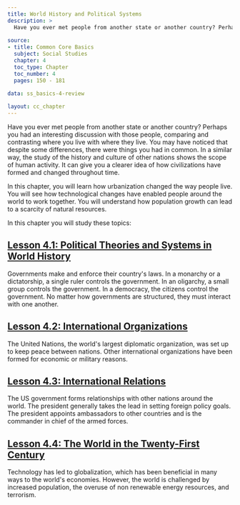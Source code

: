 ```yaml
---
title: World History and Political Systems
description: >
  Have you ever met people from another state or another country? Perhaps you had an interesting discussion with those people, comparing and contrasting where you live with where they live. You may have noticed that despite some differences, there were things you had in common. In a similar way, the study of the history and culture of other nations shows the scope of human activity. It can give you a clearer idea of how civilizations have formed and changed throughout time.
  
source:
- title: Common Core Basics
  subject: Social Studies
  chapter: 4
  toc_type: Chapter
  toc_number: 4
  pages: 150 - 181
  
data: ss_basics-4-review

layout: cc_chapter
---
```

Have you ever met people from another state or another country? Perhaps you had an interesting discussion with those people, comparing and contrasting where you live with where they live. You may have noticed that despite some differences, there were things you had in common. In a similar way, the study of the history and culture of other nations shows the scope of human activity. It can give you a clearer idea of how civilizations have formed and changed throughout time.

In this chapter, you will learn how urbanization changed the way people live. You will see how technological changes have enabled people around the world to work together. You will understand how population growth can lead to a scarcity of natural resources.

In this chapter you will study these topics:

## [Lesson 4.1: Political Theories and Systems in World History](lesson_4.1)

Governments make and enforce their country's laws. In a monarchy or a dictatorship, a single ruler controls the government. In an oligarchy, a small group controls the government. In a democracy, the citizens control the government. No matter how governments are structured, they must interact with one another.

## [Lesson 4.2: International Organizations](lesson_4.2)

The United Nations, the world's largest diplomatic organization, was set up to keep peace between nations. Other international organizations have been formed for economic or military reasons.

## [Lesson 4.3: International Relations](lesson_4.3)

The US government forms relationships with other nations around the world. The president generally takes the lead in setting foreign policy goals. The president appoints ambassadors to other countries and is the commander in chief of the armed forces.

## [Lesson 4.4: The World in the Twenty-First Century](lesson_4.4)

Technology has led to globalization, which has been beneficial in many ways to the world's economies. However, the world is challenged by increased population, the overuse of non renewable energy resources, and terrorism.